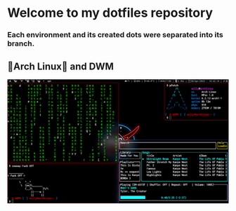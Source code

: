 # Welcome to my dotfiles repository #
### Each environment and its created dots were separated into its branch.

## 🏹Arch Linux🐧 and DWM ##
![ArchLinux with DWM rice](https://github.com/DeividWilly/dotfiles/blob/Arch(DWM)/assets/imgs/print.png?raw=true)